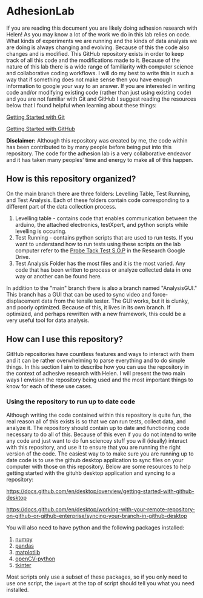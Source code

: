 # AdhesionLab
If you are reading this document you are likely doing adhesion research with Helen! As you may know a lot of the work we do in this lab relies on code. What kinds of experiments we are running and the kinds of data analysis we are doing is always changing and evolving. Because of this the code also changes and is modified. This GitHub repository exists in order to keep track of all this code and the modifications made to it. Because of the nature of this lab there is a wide range of familiarity with computer science and collaborative coding workflows. I will do my best to write this in such a way that if something does not make sense then you have enough information to google your way to an answer. If you are interested in writing code and/or modifying existing code (rather than just using existing code) and you are not familiar with Git and GitHub I suggest reading the resources below that I found helpful when learning about these things:

[Getting Started with Git](https://git-scm.com/book/en/v2/Getting-Started-About-Version-Control)

[Getting Started with GitHub](https://docs.github.com/en/get-started)

**Disclaimer:** Although this repository was created by me, the code within has been contributed to by many people before being put into this repository. The code for the adhesion lab is a very collaborative endeavor and it has taken many peoples’ time and energy to make all of this happen.


## How is this repository organized?
On the main branch there are three folders: Levelling Table, Test Running, and Test Analysis. Each of these folders contain code corresponding to a different part of the data collection process. 
1. Levelling table - contains code that enables communication between the arduino, the attached electronics, testXpert, and python scripts while levelling is occuring.
2. Test Running - contains python scripts that are used to run tests. If you want to understand how to run tests using these scripts on the lab computer refer to the [Probe Tack Test S.O.P](https://docs.google.com/document/d/1UmUZKZvCBH7tiiC7ttzYZqN0IUQPj35D1J8YuI-1PR8/edit) in the Research Google Drive.
3. Test Analysis Folder has the most files and it is the most varied. Any code that has been written to process or analyze collected data in one way or another can be found here.

In addition to the "main" branch there is also a branch named "AnalysisGUI." This branch has a GUI that can be used to sync video and force-displacement data from the tensile tester. The GUI works, but it is clunky, and poorly optimized. Because of this, it lives in its own branch. If optimized, and perhaps rewritten with a new framework, this could be a very useful tool for data analysis.

## How can I use this repository?
GitHub repositories have countless features and ways to interact with them and it can be rather overwhelming to parse everything and to do simple things. In this section I aim to describe how you can use the repository in the context of adhesive research with Helen. I will present the two main ways I envision the repository being used and the most important things to know for each of these use cases. 
### Using the repository to run up to date code
Although writing the code contained within this repository is quite fun, the real reason all of this exists is so that we can run tests, collect data, and analyze it. The repository should contain up to date and functioning code necessary to do all of this. Because of this even if you do not intend to write any code and just want to do fun sciencey stuff you will (ideally) interact with this repository, and use it to ensure that you are running the right version of the code. The easiest way to to make sure you are running up to date code is to use the github desktop application to sync files on your computer with those on this repository. Below are some resources to help getting started with the gituhb desktop application and syncing to a repository:

https://docs.github.com/en/desktop/overview/getting-started-with-github-desktop

https://docs.github.com/en/desktop/working-with-your-remote-repository-on-github-or-github-enterprise/syncing-your-branch-in-github-desktop

You will also need to have python and the following packages installed:
1. [numpy](https://numpy.org/)
2. [pandas](https://pandas.pydata.org/)
3. [matplotlib](https://matplotlib.org/)
4. [openCV-python](https://pypi.org/project/opencv-python/)
5. [tkinter](https://docs.python.org/3/library/tkinter.html)

Most scripts only use a subset of these packages, so if you only need to use one script, the `import` at the top of script should tell you what you need installed. 
